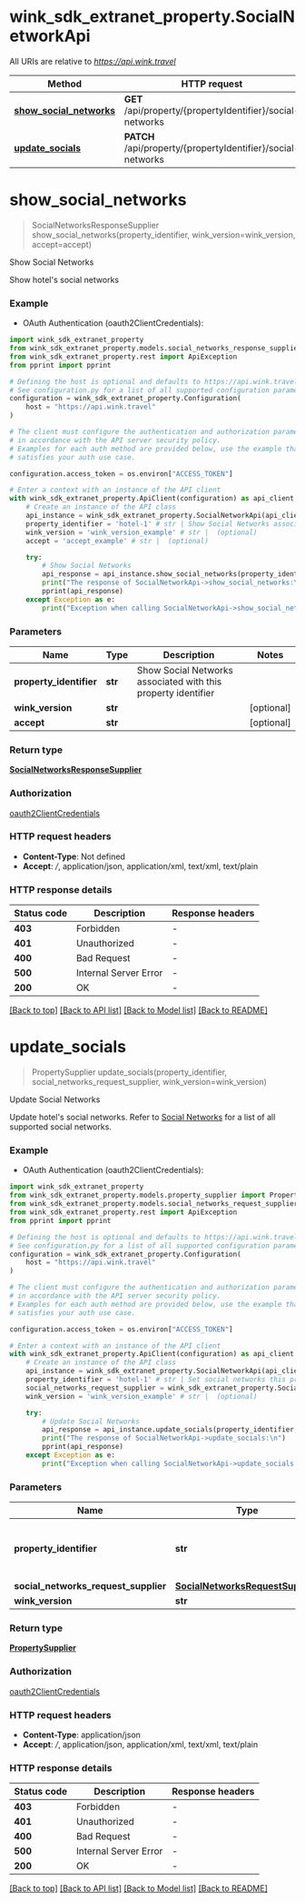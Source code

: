 # wink_sdk_extranet_property.SocialNetworkApi

All URIs are relative to *https://api.wink.travel*

Method | HTTP request | Description
------------- | ------------- | -------------
[**show_social_networks**](SocialNetworkApi.md#show_social_networks) | **GET** /api/property/{propertyIdentifier}/social-networks | Show Social Networks
[**update_socials**](SocialNetworkApi.md#update_socials) | **PATCH** /api/property/{propertyIdentifier}/social-networks | Update Social Networks


# **show_social_networks**
> SocialNetworksResponseSupplier show_social_networks(property_identifier, wink_version=wink_version, accept=accept)

Show Social Networks

Show hotel's social networks

### Example

* OAuth Authentication (oauth2ClientCredentials):

```python
import wink_sdk_extranet_property
from wink_sdk_extranet_property.models.social_networks_response_supplier import SocialNetworksResponseSupplier
from wink_sdk_extranet_property.rest import ApiException
from pprint import pprint

# Defining the host is optional and defaults to https://api.wink.travel
# See configuration.py for a list of all supported configuration parameters.
configuration = wink_sdk_extranet_property.Configuration(
    host = "https://api.wink.travel"
)

# The client must configure the authentication and authorization parameters
# in accordance with the API server security policy.
# Examples for each auth method are provided below, use the example that
# satisfies your auth use case.

configuration.access_token = os.environ["ACCESS_TOKEN"]

# Enter a context with an instance of the API client
with wink_sdk_extranet_property.ApiClient(configuration) as api_client:
    # Create an instance of the API class
    api_instance = wink_sdk_extranet_property.SocialNetworkApi(api_client)
    property_identifier = 'hotel-1' # str | Show Social Networks associated with this property identifier
    wink_version = 'wink_version_example' # str |  (optional)
    accept = 'accept_example' # str |  (optional)

    try:
        # Show Social Networks
        api_response = api_instance.show_social_networks(property_identifier, wink_version=wink_version, accept=accept)
        print("The response of SocialNetworkApi->show_social_networks:\n")
        pprint(api_response)
    except Exception as e:
        print("Exception when calling SocialNetworkApi->show_social_networks: %s\n" % e)
```



### Parameters


Name | Type | Description  | Notes
------------- | ------------- | ------------- | -------------
 **property_identifier** | **str**| Show Social Networks associated with this property identifier | 
 **wink_version** | **str**|  | [optional] 
 **accept** | **str**|  | [optional] 

### Return type

[**SocialNetworksResponseSupplier**](SocialNetworksResponseSupplier.md)

### Authorization

[oauth2ClientCredentials](../README.md#oauth2ClientCredentials)

### HTTP request headers

 - **Content-Type**: Not defined
 - **Accept**: */*, application/json, application/xml, text/xml, text/plain

### HTTP response details

| Status code | Description | Response headers |
|-------------|-------------|------------------|
**403** | Forbidden |  -  |
**401** | Unauthorized |  -  |
**400** | Bad Request |  -  |
**500** | Internal Server Error |  -  |
**200** | OK |  -  |

[[Back to top]](#) [[Back to API list]](../README.md#documentation-for-api-endpoints) [[Back to Model list]](../README.md#documentation-for-models) [[Back to README]](../README.md)

# **update_socials**
> PropertySupplier update_socials(property_identifier, social_networks_request_supplier, wink_version=wink_version)

Update Social Networks

Update hotel's social networks. Refer to [Social Networks](#tag/Social-Networks) for a list of all supported social networks.

### Example

* OAuth Authentication (oauth2ClientCredentials):

```python
import wink_sdk_extranet_property
from wink_sdk_extranet_property.models.property_supplier import PropertySupplier
from wink_sdk_extranet_property.models.social_networks_request_supplier import SocialNetworksRequestSupplier
from wink_sdk_extranet_property.rest import ApiException
from pprint import pprint

# Defining the host is optional and defaults to https://api.wink.travel
# See configuration.py for a list of all supported configuration parameters.
configuration = wink_sdk_extranet_property.Configuration(
    host = "https://api.wink.travel"
)

# The client must configure the authentication and authorization parameters
# in accordance with the API server security policy.
# Examples for each auth method are provided below, use the example that
# satisfies your auth use case.

configuration.access_token = os.environ["ACCESS_TOKEN"]

# Enter a context with an instance of the API client
with wink_sdk_extranet_property.ApiClient(configuration) as api_client:
    # Create an instance of the API class
    api_instance = wink_sdk_extranet_property.SocialNetworkApi(api_client)
    property_identifier = 'hotel-1' # str | Set social networks this property identifier
    social_networks_request_supplier = wink_sdk_extranet_property.SocialNetworksRequestSupplier() # SocialNetworksRequestSupplier | 
    wink_version = 'wink_version_example' # str |  (optional)

    try:
        # Update Social Networks
        api_response = api_instance.update_socials(property_identifier, social_networks_request_supplier, wink_version=wink_version)
        print("The response of SocialNetworkApi->update_socials:\n")
        pprint(api_response)
    except Exception as e:
        print("Exception when calling SocialNetworkApi->update_socials: %s\n" % e)
```



### Parameters


Name | Type | Description  | Notes
------------- | ------------- | ------------- | -------------
 **property_identifier** | **str**| Set social networks this property identifier | 
 **social_networks_request_supplier** | [**SocialNetworksRequestSupplier**](SocialNetworksRequestSupplier.md)|  | 
 **wink_version** | **str**|  | [optional] 

### Return type

[**PropertySupplier**](PropertySupplier.md)

### Authorization

[oauth2ClientCredentials](../README.md#oauth2ClientCredentials)

### HTTP request headers

 - **Content-Type**: application/json
 - **Accept**: */*, application/json, application/xml, text/xml, text/plain

### HTTP response details

| Status code | Description | Response headers |
|-------------|-------------|------------------|
**403** | Forbidden |  -  |
**401** | Unauthorized |  -  |
**400** | Bad Request |  -  |
**500** | Internal Server Error |  -  |
**200** | OK |  -  |

[[Back to top]](#) [[Back to API list]](../README.md#documentation-for-api-endpoints) [[Back to Model list]](../README.md#documentation-for-models) [[Back to README]](../README.md)

